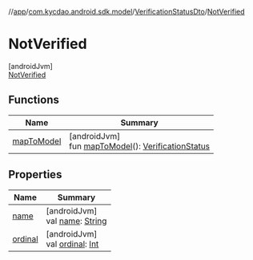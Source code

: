 //[app](../../../../index.md)/[com.kycdao.android.sdk.model](../../index.md)/[VerificationStatusDto](../index.md)/[NotVerified](index.md)

# NotVerified

[androidJvm]\
[NotVerified](index.md)

## Functions

| Name | Summary |
|---|---|
| [mapToModel](../map-to-model.md) | [androidJvm]<br>fun [mapToModel](../map-to-model.md)(): [VerificationStatus](../../-verification-status/index.md) |

## Properties

| Name | Summary |
|---|---|
| [name](../../-verification-type/-accredited-investor/index.md#-372974862%2FProperties%2F-912451524) | [androidJvm]<br>val [name](../../-verification-type/-accredited-investor/index.md#-372974862%2FProperties%2F-912451524): [String](https://kotlinlang.org/api/latest/jvm/stdlib/kotlin/-string/index.html) |
| [ordinal](../../-verification-type/-accredited-investor/index.md#-739389684%2FProperties%2F-912451524) | [androidJvm]<br>val [ordinal](../../-verification-type/-accredited-investor/index.md#-739389684%2FProperties%2F-912451524): [Int](https://kotlinlang.org/api/latest/jvm/stdlib/kotlin/-int/index.html) |
